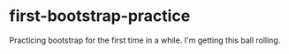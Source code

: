 # first-bootstrap-practice
Practicing bootstrap for the first time in a while.  I'm getting this ball rolling.
